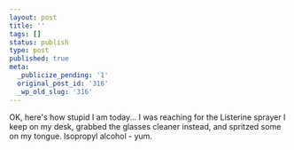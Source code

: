 ```yaml
---
layout: post
title: ''
tags: []
status: publish
type: post
published: true
meta:
  _publicize_pending: '1'
  original_post_id: '316'
  _wp_old_slug: '316'
---
```

OK, here's how stupid I am today...  I was reaching for the Listerine sprayer I keep on my desk, grabbed the glasses cleaner instead, and spritzed some on my tongue.  Isopropyl alcohol - yum.
